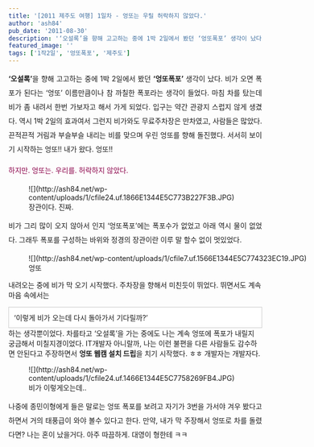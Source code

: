 ```yaml
---
title: '[2011 제주도 여행] 1일차 - 엉또는 우릴 허락하지 않았다.'
author: 'ash84'
pub_date: '2011-08-30'
description: '‘오설록’을 향해 고고하는 중에 1박 2일에서 봤던 ‘엉또폭포’ 생각이 났다. 비가 오면 폭포가 된다는 ‘엉또’ 이름만큼이나 참 까칠한 폭포라는 생각이 들었다. 마침 차를 탔는데 비가 좀 내려서 한번 가보자고 해서 가게 되었다. 입구는 약간 관광지 스럽지 않게 생겼다. 역시 1박 2일의 효과여서'
featured_image: ''
tags: ['1작2일', '엉또폭포', '제주도']
---
```



<div style="line-height: 2; text-align: justify;">  
<span style="font-weight: bold;">‘오설록’</span>을 향해 고고하는 중에 1박 2일에서 봤던 <span style="font-weight: bold;">‘엉또폭포’</span> 생각이 났다. 비가 오면 폭포가 된다는 ‘엉또’ 이름만큼이나 참 까칠한 폭포라는 생각이 들었다. 마침 차를 탔는데 비가 좀 내려서 한번 가보자고 해서 가게 되었다. 입구는 약간 관광지 스럽지 않게 생겼다. 역시 1박 2일의 효과여서 그런지 비가와도 무료주차장은 만차였고, 사람들은 많았다. 끈적끈적 거림과 부슬부슬 내리는 비를 맞으며 우린 엉또를 향해 돌진했다. 서서히 보이기 시작하는 엉또!! 내가 왔다. 엉또!!  
  
<span style="color: rgb(140, 4, 75);">하지만. 엉또는. 우리를. 허락하지 않았다. </span>

</div><figure class="wp-caption aligncenter" style="width: 480px">![](http://ash84.net/wp-content/uploads/1/cfile24.uf.1866E1344E5C773B227F3B.JPG)<figcaption class="wp-caption-text">장관이다. 진짜. </figcaption></figure>

<div style="line-height: 2; text-align: justify;"> 비가 그리 많이 오지 않아서 인지 ‘엉또폭포’에는 폭포수가 없었고 아래 역시 물이 없었다. 그래두 폭포를 구성하는 바위와 정경의 장관이란 이루 말 할수 없이 멋있었다. </div><figure class="wp-caption aligncenter" style="width: 640px">![](http://ash84.net/wp-content/uploads/1/cfile7.uf.1566E1344E5C774323EC19.JPG)<figcaption class="wp-caption-text">엉또  
</figcaption></figure>

내려오는 중에 비가 막 오기 시작했다. 주차장을 향해서 미친듯이 뛰었다. 뛰면서도 계속 마음 속에서는

<div class="txc-textbox" style="border-style: solid; border-width: 1px; border-color: rgb(203, 203, 203); background-color: rgb(255, 255, 255); padding: 10px;">‘이렇게 비가 오는데 다시 돌아가서 기다릴까?’

</div>하는 생각뿐이었다. 차를타고 ‘오설록’을 가는 중에도 나는 계속 엉또에 폭포가 내릴지 궁금해서 미칠지경이었다. IT개발자 아니랄까, 나는 이런 불편을 다른 사람들도 감수하면 안된다고 주장하면서 <span style="font-weight: bold;">엉또 웹캠 설치 드립</span>을 치기 시작했다. ㅎㅎ 개발자는 개발자다.

<figure class="wp-caption aligncenter" style="width: 480px">![](http://ash84.net/wp-content/uploads/1/cfile24.uf.1466E1344E5C7758269FB4.JPG)<figcaption class="wp-caption-text">비가 이렇게오는데..  
</figcaption></figure>

<div style="line-height: 2; text-align: justify;">나중에 종민이형에게 들은 말로는 엉또 폭포를 보려고 자기가 3번을 가서야 겨우 봤다고 하면서 거의 태풍급이 와야 볼수 있다고 한다. 만약, 내가 막 주장해서 엉또로 차를 돌렸다면? 나는 혼이 났을거다. 아주 따끔하게. 대영이 형한테 ㅋㅋ

</div>

